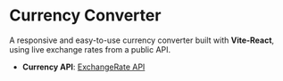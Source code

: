 #  Currency Converter

A responsive and easy-to-use currency converter built with **Vite-React**, using live exchange rates from a public API.

- **Currency API**: [ExchangeRate API](https://www.exchangerate-api.com/)

